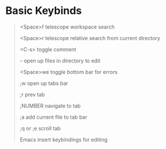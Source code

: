 # Basic Keybinds
>\<Space\>f telescope workspace search
>
>\<Space\>r telescope relative search from current directory
>
>\<C-s\> toggle comment
>
>\- open up files in directory to edit
>
>\<Space\>we toggle bottom bar for errors
>
>;w open up tabs bar
>
>;r prev tab
>
>;NUMBER navigate to tab
>
>;a add current file to tab bar
>
>;q or ;e scroll tab
> 
>Emacs insert keybindings for editing
